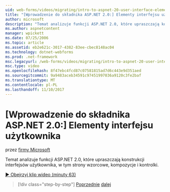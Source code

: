 ```yaml
---
uid: web-forms/videos/migrating/intro-to-aspnet-20-user-interface-elements
title: "[Wprowadzenie do składnika ASP.NET 2.0:] Elementy interfejsu użytkownika | Dokumentacja firmy Microsoft"
author: microsoft
description: "Temat analizuje funkcji ASP.NET 2.0, które upraszczają konstrukcji interfejsów użytkownika, w tym strony wzorcowe, kompozycje i kontrolki."
ms.author: aspnetcontent
manager: wpickett
ms.date: 07/25/2006
ms.topic: article
ms.assetid: eb2e621c-3017-4382-83ee-cbec8148ac04
ms.technology: dotnet-webforms
ms.prod: .net-framework
msc.legacyurl: /web-forms/videos/migrating/intro-to-aspnet-20-user-interface-elements
msc.type: video
ms.openlocfilehash: 8f47ebc4fcd87c07581815ad7d6c443e9d351aed
ms.sourcegitcommit: 9a9483aceb34591c97451997036a9120c3fe2baf
ms.translationtype: MT
ms.contentlocale: pl-PL
ms.lasthandoff: 11/10/2017
---
```

<a name="intro-to-aspnet-20-user-interface-elements"></a>[Wprowadzenie do składnika ASP.NET 2.0:] Elementy interfejsu użytkownika
====================
przez [firmy Microsoft](https://github.com/microsoft)

Temat analizuje funkcji ASP.NET 2.0, które upraszczają konstrukcji interfejsów użytkownika, w tym strony wzorcowe, kompozycje i kontrolki.

[&#9654; Obejrzyj klip wideo (minuty 63)](https://channel9.msdn.com/Blogs/ASP-NET-Site-Videos/intro-to-aspnet-20-user-interface-elements)

>[!div class="step-by-step"]
[Poprzednie](intro-to-aspnet-20-aspnet-20-fundamentals.md)
[dalej](migrating-from-classic-asp-to-aspnet.md)

